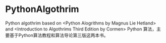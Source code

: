 # PythonAlgothrim
Python algothrim based on &lt;Python Alogrithms by Magnus Lie Hetland> and &lt;Introduction to Algothrims Third Edition by Cormen>
Python 算法，主要基于Python算法教程和算法导论第三版这两本书。
